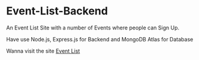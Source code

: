 # Event-List-Backend

An Event List Site with a number of Events where people can Sign Up. 

Have use Node.js, Express.js for Backend and MongoDB Atlas for Database

 Wanna visit the site [Event List](https://event-list-sathesh.netlify.app)
